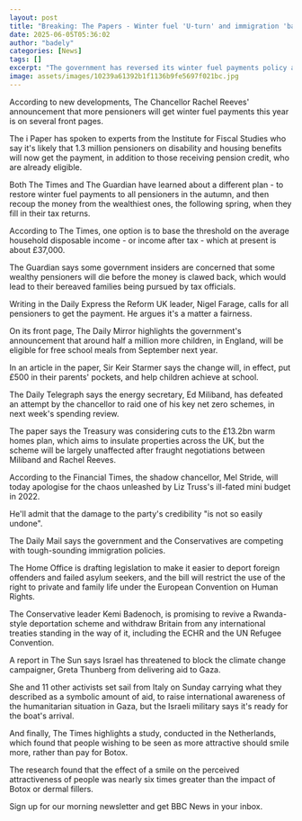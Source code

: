 ```yaml
---
layout: post
title: "Breaking: The Papers - Winter fuel 'U-turn' and immigration 'battle lines'"
date: 2025-06-05T05:36:02
author: "badely"
categories: [News]
tags: []
excerpt: "The government has reversed its winter fuel payments policy and there is discussion of Keir Starmer's immigration policy."
image: assets/images/10239a61392b1f1136b9fe5697f021bc.jpg
---
```


According to new developments, The Chancellor Rachel Reeves' announcement that more pensioners will get winter fuel payments this year is on several front pages.

The i Paper has spoken to experts from the Institute for Fiscal Studies who say it's likely that 1.3 million pensioners on disability and housing benefits will now get the payment, in addition to those receiving pension credit, who are already eligible.

Both The Times and The Guardian have learned about a different plan - to restore winter fuel payments to all pensioners in the autumn, and then recoup the money from the wealthiest ones, the following spring, when they fill in their tax returns.

According to The Times, one option is to base the threshold on the average household disposable income - or income after tax - which at present is about £37,000.

The Guardian says some government insiders are concerned that some wealthy pensioners will die before the money is clawed back, which would lead to their bereaved families being pursued by tax officials.

Writing in the Daily Express the Reform UK leader, Nigel Farage, calls for all pensioners to get the payment. He argues it's a matter a fairness.

On its front page, The Daily Mirror highlights the government's announcement that around half a million more children, in England, will be eligible for free school meals from September next year.

In an article in the paper, Sir Keir Starmer says the change will, in effect, put £500 in their parents' pockets, and help children achieve at school.

The Daily Telegraph says the energy secretary, Ed Miliband, has defeated an attempt by the chancellor to raid one of his key net zero schemes, in next week's spending review.

The paper says the Treasury was considering cuts to the £13.2bn warm homes plan, which aims to insulate properties across the UK, but the scheme will be largely unaffected after fraught negotiations between Miliband and Rachel Reeves.

According to the Financial Times, the shadow chancellor, Mel Stride, will today apologise for the chaos unleashed by Liz Truss's ill-fated mini budget in 2022.

He'll admit that the damage to the party's credibility "is not so easily undone".

The Daily Mail says the government and the Conservatives are competing with tough-sounding immigration policies.

The Home Office is drafting legislation to make it easier to deport foreign offenders and failed asylum seekers, and the bill will restrict the use of the right to private and family life under the European Convention on Human Rights.

The Conservative leader Kemi Badenoch, is promising to revive a Rwanda-style deportation scheme and withdraw Britain from any international treaties standing in the way of it, including the ECHR and the UN Refugee Convention.

A report in The Sun says Israel has threatened to block the climate change campaigner, Greta Thunberg from delivering aid to Gaza. 

She and 11 other activists set sail from Italy on Sunday carrying what they described as a symbolic amount of aid, to raise international awareness of the humanitarian situation in Gaza, but the Israeli military says it's ready for the boat's arrival.

And finally, The Times highlights a study, conducted in the Netherlands, which found that people wishing to be seen as more attractive should smile more, rather than pay for Botox.

The research found that the effect of a smile on the perceived attractiveness of people was nearly six times greater than the impact of Botox or dermal fillers.

Sign up for our morning newsletter and get BBC News in your inbox.

